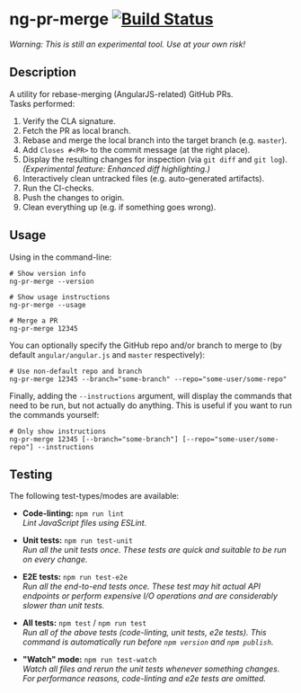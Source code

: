 # ng-pr-merge [![Build Status][build-status-image]][build-status]

_Warning:_
_This is still an experimental tool._
_Use at your own risk!_

## Description

A utility for rebase-merging (AngularJS-related) GitHub PRs.  
Tasks performed:

1. Verify the CLA signature.
2. Fetch the PR as local branch.
3. Rebase and merge the local branch into the target branch (e.g. `master`).
4. Add `Closes #<PR>` to the commit message (at the right place).
5. Display the resulting changes for inspection (via `git diff` and `git log`).  
   _(Experimental feature: Enhanced diff highlighting.)_
6. Interactively clean untracked files (e.g. auto-generated artifacts).
7. Run the CI-checks.
8. Push the changes to origin.
9. Clean everything up (e.g. if something goes wrong).

## Usage

Using in the command-line:

```shell
# Show version info
ng-pr-merge --version

# Show usage instructions
ng-pr-merge --usage

# Merge a PR
ng-pr-merge 12345
```

You can optionally specify the GitHub repo and/or branch to merge to (by default
`angular/angular.js` and `master` respectively):

```shell
# Use non-default repo and branch
ng-pr-merge 12345 --branch="some-branch" --repo="some-user/some-repo"
```

Finally, adding the `--instructions` argument, will display the commands that need to be run, but
not actually do anything. This is useful if you want to run the commands yourself:

```shell
# Only show instructions
ng-pr-merge 12345 [--branch="some-branch"] [--repo="some-user/some-repo"] --instructions
```

## Testing

The following test-types/modes are available:

- **Code-linting:** `npm run lint`  
  _Lint JavaScript files using ESLint._

- **Unit tests:** `npm run test-unit`  
  _Run all the unit tests once. These tests are quick and suitable to be run on every change._

- **E2E tests:** `npm run test-e2e`  
  _Run all the end-to-end tests once. These test may hit actual API endpoints or perform expensive
  I/O operations and are considerably slower than unit tests._

- **All tests:** `npm test` / `npm run test`  
  _Run all of the above tests (code-linting, unit tests, e2e tests). This command is automatically
  run before `npm version` and `npm publish`._

- **"Watch" mode:** `npm run test-watch`  
  _Watch all files and rerun the unit tests whenever something changes. For performance reasons,
  code-linting and e2e tests are omitted._


[build-status]: https://travis-ci.org/gkalpak/ng-pr-merge
[build-status-image]: https://travis-ci.org/gkalpak/ng-pr-merge.svg?branch=master
